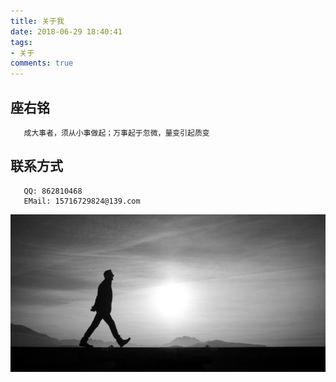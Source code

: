 ```yaml
---
title: 关于我
date: 2018-06-29 18:40:41
tags:
- 关于
comments: true
---
```

## 座右铭 
       成大事者，须从小事做起；万事起于忽微，量变引起质变
## 联系方式 
	   QQ: 862810468
       EMail: 15716729824@139.com
![](/img/zuoyouming.jpg)

